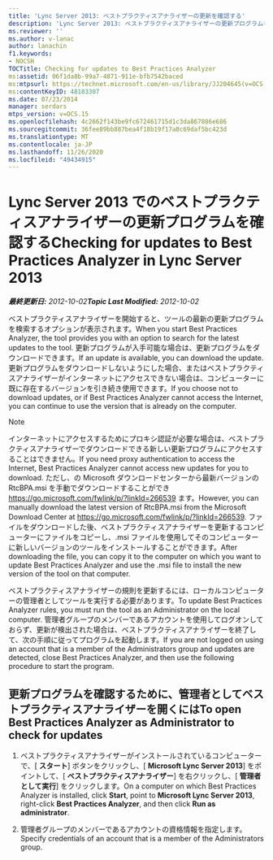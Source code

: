 ```yaml
---
title: 'Lync Server 2013: ベストプラクティスアナライザーの更新を確認する'
description: 'Lync Server 2013: ベストプラクティスアナライザーの更新プログラムを確認しています。'
ms.reviewer: ''
ms.author: v-lanac
author: lanachin
f1.keywords:
- NOCSH
TOCTitle: Checking for updates to Best Practices Analyzer
ms:assetid: 06f1da8b-99a7-4871-911e-bfb7542baced
ms:mtpsurl: https://technet.microsoft.com/en-us/library/JJ204645(v=OCS.15)
ms:contentKeyID: 48183307
ms.date: 07/23/2014
manager: serdars
mtps_version: v=OCS.15
ms.openlocfilehash: 4c2662f143be9fc672461715d1c3da867886e686
ms.sourcegitcommit: 36fee89bb887bea4f18b19f17a8c69daf5bc423d
ms.translationtype: MT
ms.contentlocale: ja-JP
ms.lasthandoff: 11/26/2020
ms.locfileid: "49434915"
---
```

# <a name="checking-for-updates-to-best-practices-analyzer-in-lync-server-2013"></a><span data-ttu-id="40469-103">Lync Server 2013 でのベストプラクティスアナライザーの更新プログラムを確認する</span><span class="sxs-lookup"><span data-stu-id="40469-103">Checking for updates to Best Practices Analyzer in Lync Server 2013</span></span>

<div data-xmlns="http://www.w3.org/1999/xhtml">

<div class="topic" data-xmlns="http://www.w3.org/1999/xhtml" data-msxsl="urn:schemas-microsoft-com:xslt" data-cs="https://msdn.microsoft.com/">

<div data-asp="https://msdn2.microsoft.com/asp">



</div>

<div id="mainSection">

<div id="mainBody"><span data-ttu-id="40469-104">

<span> </span></span><span class="sxs-lookup"><span data-stu-id="40469-104">

<span> </span></span></span>

<span data-ttu-id="40469-105">_**最終更新日:** 2012-10-02_</span><span class="sxs-lookup"><span data-stu-id="40469-105">_**Topic Last Modified:** 2012-10-02_</span></span>

<span data-ttu-id="40469-106">ベストプラクティスアナライザーを開始すると、ツールの最新の更新プログラムを検索するオプションが表示されます。</span><span class="sxs-lookup"><span data-stu-id="40469-106">When you start Best Practices Analyzer, the tool provides you with an option to search for the latest updates to the tool.</span></span> <span data-ttu-id="40469-107">更新プログラムが入手可能な場合は、更新プログラムをダウンロードできます。</span><span class="sxs-lookup"><span data-stu-id="40469-107">If an update is available, you can download the update.</span></span> <span data-ttu-id="40469-108">更新プログラムをダウンロードしないようにした場合、またはベストプラクティスアナライザーがインターネットにアクセスできない場合は、コンピューターに既に存在するバージョンを引き続き使用できます。</span><span class="sxs-lookup"><span data-stu-id="40469-108">If you choose not to download updates, or if Best Practices Analyzer cannot access the Internet, you can continue to use the version that is already on the computer.</span></span>

<div>


> [!NOTE]  
> <span data-ttu-id="40469-109">インターネットにアクセスするためにプロキシ認証が必要な場合は、ベストプラクティスアナライザーでダウンロードできる新しい更新プログラムにアクセスすることはできません。</span><span class="sxs-lookup"><span data-stu-id="40469-109">If you need proxy authentication to access the Internet, Best Practices Analyzer cannot access new updates for you to download.</span></span> <span data-ttu-id="40469-110">ただし、の Microsoft ダウンロードセンターから最新バージョンの RtcBPA.msi を手動でダウンロードすることができ <A href="https://go.microsoft.com/fwlink/p/?linkid=266539">https://go.microsoft.com/fwlink/p/?linkId=266539</A> ます。</span><span class="sxs-lookup"><span data-stu-id="40469-110">However, you can manually download the latest version of RtcBPA.msi from the Microsoft Download Center at <A href="https://go.microsoft.com/fwlink/p/?linkid=266539">https://go.microsoft.com/fwlink/p/?linkId=266539</A>.</span></span> <span data-ttu-id="40469-111">ファイルをダウンロードした後、ベストプラクティスアナライザーを更新するコンピューターにファイルをコピーし、.msi ファイルを使用してそのコンピューターに新しいバージョンのツールをインストールすることができます。</span><span class="sxs-lookup"><span data-stu-id="40469-111">After downloading the file, you can copy it to the computer on which you want to update Best Practices Analyzer and use the .msi file to install the new version of the tool on that computer.</span></span>



</div>

<span data-ttu-id="40469-112">ベストプラクティスアナライザーの規則を更新するには、ローカルコンピューターの管理者としてツールを実行する必要があります。</span><span class="sxs-lookup"><span data-stu-id="40469-112">To update Best Practices Analyzer rules, you must run the tool as an Administrator on the local computer.</span></span> <span data-ttu-id="40469-113">管理者グループのメンバーであるアカウントを使用してログオンしておらず、更新が検出された場合は、ベストプラクティスアナライザーを終了して、次の手順に従ってプログラムを起動します。</span><span class="sxs-lookup"><span data-stu-id="40469-113">If you are not logged on using an account that is a member of the Administrators group and updates are detected, close Best Practices Analyzer, and then use the following procedure to start the program.</span></span>

<div>

## <a name="to-open-best-practices-analyzer-as-administrator-to-check-for-updates"></a><span data-ttu-id="40469-114">更新プログラムを確認するために、管理者としてベストプラクティスアナライザーを開くには</span><span class="sxs-lookup"><span data-stu-id="40469-114">To open Best Practices Analyzer as Administrator to check for updates</span></span>

1.  <span data-ttu-id="40469-115">ベストプラクティスアナライザーがインストールされているコンピューターで、[ **スタート**] ボタンをクリックし、[ **Microsoft Lync Server 2013**] をポイントして、[ **ベストプラクティスアナライザー**] を右クリックし、[ **管理者として実行**] をクリックします。</span><span class="sxs-lookup"><span data-stu-id="40469-115">On a computer on which Best Practices Analyzer is installed, click **Start**, point to **Microsoft Lync Server 2013**, right-click **Best Practices Analyzer**, and then click **Run as administrator**.</span></span>

2.  <span data-ttu-id="40469-116">管理者グループのメンバーであるアカウントの資格情報を指定します。</span><span class="sxs-lookup"><span data-stu-id="40469-116">Specify credentials of an account that is a member of the Administrators group.</span></span>

<span data-ttu-id="40469-117"></div>

</div>

<span> </span>

</div>

</div>

</span><span class="sxs-lookup"><span data-stu-id="40469-117"></div>

</div>

<span> </span>

</div>

</div>

</span></span></div>

